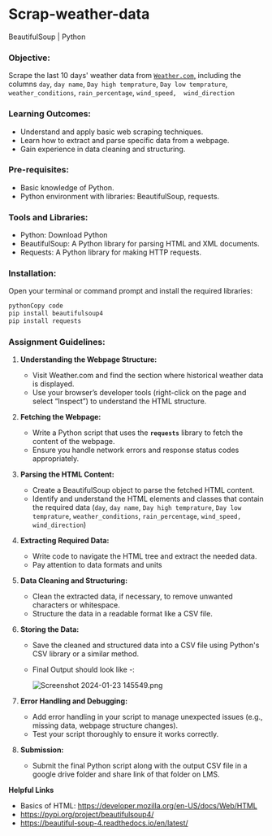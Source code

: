 # Scrap-weather-data
BeautifulSoup | Python

### **Objective:**

Scrape the last 10 days' weather data from [`Weather.com`,](https://weather.com/en-IN/weather/tenday/l/a5f0fe2ff9a40acc9ce62d67cd99439a71cde78cc0c5c1fbf6da052bef4cdba9) including the columns `day`, `day name`, `Day high temprature`, `Day low temprature`, `weather_conditions`, `rain_percentage`, `wind_speed,  wind_direction`

### **Learning Outcomes:**

- Understand and apply basic web scraping techniques.
- Learn how to extract and parse specific data from a webpage.
- Gain experience in data cleaning and structuring.

### **Pre-requisites:**

- Basic knowledge of Python.
- Python environment with libraries: BeautifulSoup, requests.

### **Tools and Libraries:**

- Python: Download Python
- BeautifulSoup: A Python library for parsing HTML and XML documents.
- Requests: A Python library for making HTTP requests.

### **Installation:**

Open your terminal or command prompt and install the required libraries:

```python
pythonCopy code
pip install beautifulsoup4
pip install requests

```

### Assignment **Guidelines:**

1. **Understanding the Webpage Structure:**
    - Visit Weather.com and find the section where historical weather data is displayed.
    - Use your browser’s developer tools (right-click on the page and select “Inspect”) to understand the HTML structure.
2. **Fetching the Webpage:**
    - Write a Python script that uses the **`requests`** library to fetch the content of the webpage.
    - Ensure you handle network errors and response status codes appropriately.
3. **Parsing the HTML Content:**
    - Create a BeautifulSoup object to parse the fetched HTML content.
    - Identify and understand the HTML elements and classes that contain the required data (`day`, `day name`, `Day high temprature`, `Day low temprature`, `weather_conditions`, `rain_percentage`, `wind_speed,  wind_direction`)
4. **Extracting Required Data:**
    - Write code to navigate the HTML tree and extract the needed data.
    - Pay attention to data formats and units
5. **Data Cleaning and Structuring:**
    - Clean the extracted data, if necessary, to remove unwanted characters or whitespace.
    - Structure the data in a readable format like a CSV file.
6. **Storing the Data:**
    - Save the cleaned and structured data into a CSV file using Python's CSV library or a similar method.
    - Final Output should look like -:
        
        
        ![Screenshot 2024-01-23 145549.png](https://prod-files-secure.s3.us-west-2.amazonaws.com/f7bbda13-6f21-4b53-9418-792104a18c8c/da1c291d-d83e-4300-acdd-4e729b2a0074/Screenshot_2024-01-23_145549.png)
        
7. **Error Handling and Debugging:**
    - Add error handling in your script to manage unexpected issues (e.g., missing data, webpage structure changes).
    - Test your script thoroughly to ensure it works correctly.
8. **Submission:**
    - Submit the final Python script along with the output CSV file in a google drive folder and share link of that folder on LMS.

**Helpful Links**

- Basics of HTML: https://developer.mozilla.org/en-US/docs/Web/HTML
- https://pypi.org/project/beautifulsoup4/
- https://beautiful-soup-4.readthedocs.io/en/latest/
